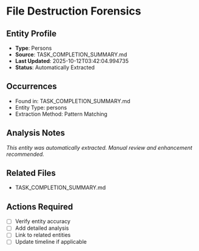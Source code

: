 # File Destruction Forensics

## Entity Profile
- **Type**: Persons
- **Source**: TASK_COMPLETION_SUMMARY.md
- **Last Updated**: 2025-10-12T03:42:04.994735
- **Status**: Automatically Extracted

## Occurrences
- Found in: TASK_COMPLETION_SUMMARY.md
- Entity Type: persons
- Extraction Method: Pattern Matching

## Analysis Notes
*This entity was automatically extracted. Manual review and enhancement recommended.*

## Related Files
- TASK_COMPLETION_SUMMARY.md

## Actions Required
- [ ] Verify entity accuracy
- [ ] Add detailed analysis
- [ ] Link to related entities
- [ ] Update timeline if applicable
